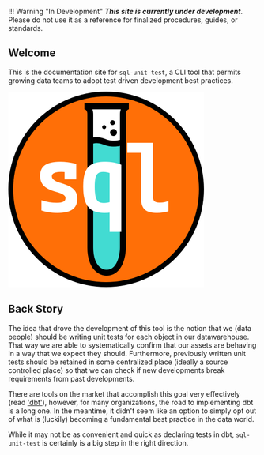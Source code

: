 !!! Warning "In Development"
    ***This site is currently under development***. Please do not use it as a reference for finalized procedures, guides, or standards. 

## Welcome
This is the documentation site for `sql-unit-test`, a CLI tool that permits growing data teams to adopt test driven development best practices.

![logo](./assets/sql-unit-test_logo.svg)

## Back Story
The idea that drove the development of this tool is the notion that we (data people) should be writing unit tests for each object in our datawarehouse. That way we are able to systematically confirm that our assets are behaving in a way that we expect they should. Furthermore, previously written unit tests should be retained in some centralized place (ideally a source controlled place) so that we can check if new developments break requirements from past developments.

There are tools on the market that accomplish this goal very effectively (read ['dbt'](https://docs.getdbt.com/)), however, for many organizations, the road to implementing dbt is a long one. In the meantime, it didn't seem like an option to simply opt out of what is (luckily) becoming a fundamental best practice in the data world. 

While it may not be as convenient and quick as declaring tests in dbt, `sql-unit-test` is certainly is a big step in the right direction. 
